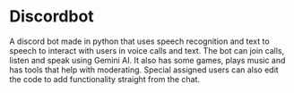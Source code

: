 # Discordbot
A discord bot made in python that uses speech recognition and text to speech to interact with users in voice calls and text. The bot can join calls, listen and speak using Gemini AI. It also has some games, plays music and has tools that help with moderating. Special assigned users can also edit the code to add functionality straight from the chat.
